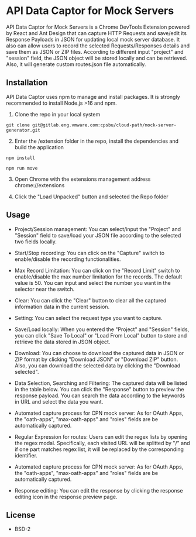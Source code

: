 # API Data Captor for Mock Servers

API Data Captor for Mock Servers is a Chrome DevTools Extension powered by React and Ant Design that can capture HTTP Requests and save/edit its Response Payloads in JSON for updating local mock server database. It also can allow users to record the selected Requests/Responses details and save them as JSON or ZIP files. According to different input "project" and "session" field, the JSON object will be stored locally and can be retrieved. Also, it will generate custom routes.json file automatically.
## Installation

API Data Captor uses npm to manage and install packages. It is strongly recommended to install Node.js >16 and npm.

1. Clone the repo in your local system
```
git clone git@gitlab.eng.vmware.com:cpsbu/cloud-path/mock-server-generator.git
```

2. Enter the /extension folder in the repo, install the dependencies and build the application
```
npm install
 
npm run move
```

3. Open Chrome with the extensions management address chrome://extensions

4. Click the "Load Unpacked" button and selected the Repo folder

## Usage
- Project/Session management: You can select/input the "Project" and "Session" field to save/load your JSON file according to the selected two fields locally.

- Start/Stop recording: You can click on the "Capture" switch to enable/disable the recording functionalities.

- Max Record Limitation: You can click on the "Record Limit" switch to enable/disable the max number limitation for the records. The default value is 50. You can input and select the number you want in the selector near the switch.

- Clear: You can click the "Clear" button to clear all the captured information data in the current session.

- Setting: You can select the request type you want to capture.

- Save/Load locally: When you entered the "Project" and "Session" fields, you can click "Save To Local" or "Load From Local" button to store and retrieve the data stored in JSON object.

- Download: You can choose to download the captured data in JSON or ZIP format by clicking "Download JSON" or "Download ZIP" button. Also, you can download the selected data by clicking the "Download selected".

- Data Selection, Searching and Filtering: The captured data will be listed in the table below. You can click the "Response" button to preview the response payload. You can search the data according to the keywords in URL and select the data you want.

- Automated capture process for CPN mock server: As for OAuth Apps, the "oath-apps", "max-oath-apps" and "roles" fields are be automatically captured.

- Regular Expression for routes: Users can edit the regex lists by opening the regex modal. Specifically, each visited URL will be splitted by "/" and if one part matches regex list, it will be replaced by the corresponding identifier.

- Automated capture process for CPN mock server: As for OAuth Apps, the "oath-apps", "max-oath-apps" and "roles" fields are be automatically captured.

- Response editing: You can edit the response by clicking the response editing icon in the response preview page.

## License
- BSD-2
